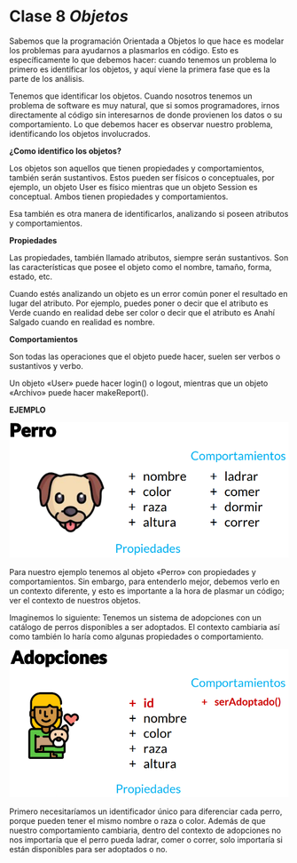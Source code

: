 # Clase 8 *Objetos*

Sabemos que la programación Orientada a Objetos lo que hace es modelar los problemas para ayudarnos a plasmarlos en código. Esto es específicamente lo que debemos hacer: cuando tenemos un problema lo primero es identificar los objetos, y aquí viene la primera fase que es la parte de los análisis.

Tenemos que identificar los objetos. Cuando nosotros tenemos un problema de software es muy natural, que si somos programadores, irnos directamente al código sin interesarnos de donde provienen los datos o su comportamiento. Lo que debemos hacer es observar nuestro problema, identificando los objetos involucrados.

**¿Como identifico los objetos?**

Los objetos son aquellos que tienen propiedades y comportamientos, también serán sustantivos. Estos pueden ser físicos o conceptuales, por ejemplo, un objeto User es físico mientras que un objeto Session es conceptual. Ambos tienen propiedades y comportamientos.

Esa también es otra manera de identificarlos, analizando si poseen atributos y comportamientos.

**Propiedades**

Las propiedades, también llamado atributos, siempre serán sustantivos. Son las características que posee el objeto como el nombre, tamaño, forma, estado, etc.

Cuando estés analizando un objeto es un error común poner el resultado en lugar del atributo. Por ejemplo, puedes poner o decir que el atributo es Verde cuando en realidad debe ser color o decir que el atributo es Anahí Salgado cuando en realidad es nombre.

**Comportamientos**

Son todas las operaciones que el objeto puede hacer, suelen ser verbos o sustantivos y verbo.

Un objeto «User» puede hacer login() o logout, mientras que un objeto «Archivo» puede hacer makeReport().

**EJEMPLO**

![src/POO_24.png](../src/POO_24.png)

Para nuestro ejemplo tenemos al objeto «Perro» con propiedades y comportamientos. Sin embargo, para entenderlo mejor, debemos verlo en un contexto diferente, y esto es importante a la hora de plasmar un código; ver el contexto de nuestros objetos.

Imaginemos lo siguiente: Tenemos un sistema de adopciones con un catálogo de perros disponibles a ser adoptados. El contexto cambiaria así como también lo haría como algunas propiedades o comportamiento.

![src/POO_25.png](../src/POO_25.png)

Primero necesitaríamos un identificador único para diferenciar cada perro, porque pueden tener el mismo nombre o raza o color. Además de que nuestro comportamiento cambiaria, dentro del contexto de adopciones no nos importaría que el perro pueda ladrar, comer o correr, solo importaría si están disponibles para ser adoptados o no.